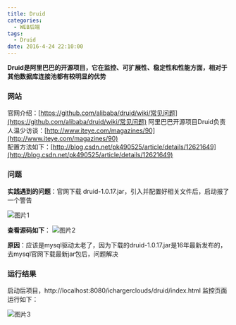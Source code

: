 ```yaml
---
title: Druid
categories:
  - WEB后端
tags:
  - Druid
date: 2016-4-24 22:10:00
---
```


**Druid是阿里巴巴的开源项目，它在监控、可扩展性、稳定性和性能方面，相对于其他数据库连接池都有较明显的优势**

### 网站
官网介绍：[https://github.com/alibaba/druid/wiki/常见问题](https://github.com/alibaba/druid/wiki/常见问题)
阿里巴巴开源项目Druid负责人温少访谈：[http://www.iteye.com/magazines/90](http://www.iteye.com/magazines/90)  
配置方法如下：[http://blog.csdn.net/pk490525/article/details/12621649](http://blog.csdn.net/pk490525/article/details/12621649)  


### 问题
**实践遇到的问题**：官网下载 druid-1.0.17.jar，引入并配置好相关文件后，启动报了一个警告

![图片1](1.png)

**查看源码如下**：
![图片2](2.png)

**原因**：应该是mysql驱动太老了，因为下载的druid-1.0.17.jar是16年最新发布的，去mysql官网下载最新jar包后，问题解决

### 运行结果
启动后项目，http://localhost:8080/ichargerclouds/druid/index.html
监控页面运行如下：

![图片3](3.png)